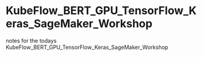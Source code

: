 # KubeFlow_BERT_GPU_TensorFlow_Keras_SageMaker_Workshop
notes for the todays KubeFlow_BERT_GPU_TensorFlow_Keras_SageMaker_Workshop
